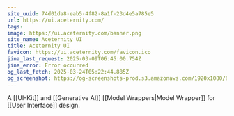 ```yaml
---
site_uuid: 74d01da8-eab5-4f82-8a1f-23d4e5a785e5
url: https://ui.aceternity.com/
tags: 
image: https://ui.aceternity.com/banner.png
site_name: Aceternity UI
title: Aceternity UI
favicon: https://ui.aceternity.com/favicon.ico
jina_last_request: 2025-03-09T06:45:00.754Z
jina_error: Error occurred
og_last_fetch: 2025-03-24T05:22:44.885Z
og_screenshot: https://og-screenshots-prod.s3.amazonaws.com/1920x1080/80/false/5705016d620128061cd697311203d3ef579372e9bf094f3b00eef1d21180c93c.jpeg
---
```

A [[UI-Kit]] and [[Generative AI]] [[Model Wrappers|Model Wrapper]] for [[User Interface]] design.  

